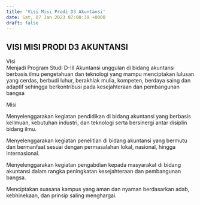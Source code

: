 ```yaml
---
title: 'Visi Misi Prodi D3 Akuntansi'
date: Sat, 07 Jan 2023 07:08:39 +0000
draft: false
---
```


VISI MISI PRODI D3 AKUNTANSI
----------------------------

Visi  
Menjadi Program Studi D-III Akuntansi unggulan di bidang akuntansi berbasis ilmu pengetahuan dan teknologi yang mampu menciptakan lulusan yang cerdas, berbudi luhur, berakhlak mulia, kompeten, berdaya saing dan adaptif sehingga berkontribusi pada kesejahteraan dan pembangunan bangsa

Misi

Menyelenggarakan kegiatan pendidikan di bidang akuntansi yang berbasis keilmuan, kebutuhan industri, dan teknologi serta bersinergi antar disiplin bidang ilmu.

Menyelenggarakan kegiatan penelitian di bidang akuntansi yang bermutu dan bermanfaat sesuai dengan permasalahan lokal, nasional, hingga internasional.

Menyelenggarakan kegiatan pengabdian kepada masyarakat di bidang akuntansi dalam rangka peningkatan kesejahteraan dan pembangunan bangsa.

Menciptakan suasana kampus yang aman dan nyaman berdasarkan adab, kebhinekaan, dan prinsip saling menghargai.